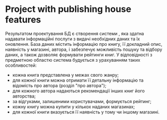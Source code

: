 # Project with publishing house features #
Результатом проектування БД є створення системи , яка здатна надавати інформаційні послуги з видачі необхідних даних та їх оновлення. База даних містить інформацію про книгу, її докладний опис, наявність у магазині, автора, і забезпечує можливість пошуку та відбору даних, а також дозволяє формувати рейтинги книг. У відповідності з предметною областю система будується з урахуванням таких особливостей:

+ кожна книга представлена у межах свого жанру;
+ для кожної книги можна отримати її детальну інформацію та відомість про автора (розділ "про автора");
+ для кожного автора надаються рекомендації інших книг його авторства;
+ за відгуками, залишеними користувачами, формується рейтинг;
+ кожну книгу можна купити у кількох наданих магазинах;
+ для кожної книги вказується її наявність у тому чи іншому магазині.
